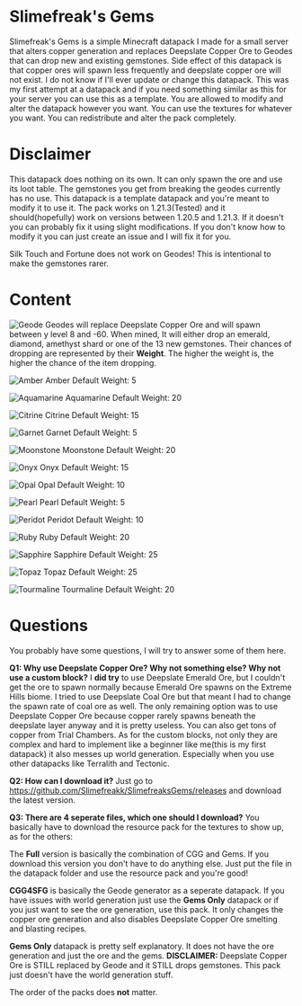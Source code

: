 # Slimefreak's Gems

Slimefreak's Gems is a simple Minecraft datapack I made for a small server that alters copper generation and replaces Deepslate Copper Ore to Geodes that can drop new and existing gemstones. Side effect of this datapack is that copper ores will spawn less frequently and deepslate copper ore will not exist.
I do not know if I'll ever update or change this datapack. This was my first attempt at a datapack and if you need something similar as this for your server you can use this as a template. You are allowed to modify and alter the datapack however you want. You can use the textures for whatever you want.
You can redistribute and alter the pack completely.

# Disclaimer
This datapack does nothing on its own. It can only spawn the ore and use its loot table. The gemstones you get from breaking the geodes currently has no use. This datapack is a template datapack and you're meant to modify it to use it. The pack works on 1.21.3(Tested) and it should(hopefully) work on versions between 1.20.5 and 1.21.3. If it doesn't you can probably fix it using slight modifications. If you don't know how to modify it you can just create an issue and I will fix it for you.

Silk Touch and Fortune does not work on Geodes! This is intentional to make the gemstones rarer.

# Content
![Geode](https://github.com/Slimefreakk/SlimefreaksGems/blob/main/pictures/geode200.png)
Geodes will replace Deepslate Copper Ore and will spawn between y level 8 and -60.
When mined, It will either drop an emerald, diamond, amethyst shard or one of the 13 new gemstones.
Their chances of dropping are represented by their **Weight**. The higher the weight is, the higher the chance of the item dropping.



![Amber](https://github.com/Slimefreakk/SlimefreaksGems/blob/main/pictures/amber200.png)
Amber
Default Weight: 5

![Aquamarine](https://github.com/Slimefreakk/SlimefreaksGems/blob/main/pictures/aquamarine200.png)
Aquamarine
Default Weight: 20

![Citrine](https://github.com/Slimefreakk/SlimefreaksGems/blob/main/pictures/citrine200.png)
Citrine
Default Weight: 15

![Garnet](https://github.com/Slimefreakk/SlimefreaksGems/blob/main/pictures/garnet200.png)
Garnet
Default Weight: 5

![Moonstone](https://github.com/Slimefreakk/SlimefreaksGems/blob/main/pictures/moonstone200.png)
Moonstone
Default Weight: 20

![Onyx](https://github.com/Slimefreakk/SlimefreaksGems/blob/main/pictures/onyx200.png)
Onyx
Default Weight: 15

![Opal](https://github.com/Slimefreakk/SlimefreaksGems/blob/main/pictures/opal200.png)
Opal
Default Weight: 10

![Pearl](https://github.com/Slimefreakk/SlimefreaksGems/blob/main/pictures/pearl200.png)
Pearl
Default Weight: 5

![Peridot](https://github.com/Slimefreakk/SlimefreaksGems/blob/main/pictures/peridot200.png)
Peridot
Default Weight: 10

![Ruby](https://github.com/Slimefreakk/SlimefreaksGems/blob/main/pictures/ruby200.png)
Ruby
Default Weight: 20

![Sapphire](https://github.com/Slimefreakk/SlimefreaksGems/blob/main/pictures/sapphire200.png)
Sapphire
Default Weight: 25

![Topaz](https://github.com/Slimefreakk/SlimefreaksGems/blob/main/pictures/topaz200.png)
Topaz
Default Weight: 25

![Tourmaline](https://github.com/Slimefreakk/SlimefreaksGems/blob/main/pictures/tourmaline200.png)
Tourmaline
Default Weight: 20


# Questions
You probably have some questions, I will try to answer some of them here.

**Q1: Why use Deepslate Copper Ore? Why not something else? Why not use a custom block?**
I **did try** to use Deepslate Emerald Ore, but I couldn't get the ore to spawn normally because Emerald Ore spawns on the Extreme Hills biome. I tried to use Deepslate Coal Ore but that meant I had to change the spawn rate of coal ore as well. The only remaining option was to use Deepslate Copper Ore because copper rarely spawns beneath the deepslate layer anyway and it is pretty useless. You can also get tons of copper from Trial Chambers. As for the custom blocks, not only they are complex and hard to implement like a beginner like me(this is my first datapack) it also messes up world generation. Especially when you use other datapacks like Terralith and Tectonic.



**Q2: How can I download it?**
Just go to https://github.com/Slimefreakk/SlimefreaksGems/releases and download the latest version.

**Q3: There are 4 seperate files, which one should I download?**
You basically have to download the resource pack for the textures to show up, as for the others:

The **Full** version is basically the combination of CGG and Gems. If you download this version you don't have to do anything else. Just put the file in the datapack folder and use the resource pack and you're good!

**CGG4SFG** is basically the Geode generator as a seperate datapack. If you have issues with world generation just use the **Gems Only** datapack or if you just want to see the ore generation, use this pack.
It only changes the copper ore generation and also disables Deepslate Copper Ore smelting and blasting recipes.

**Gems Only** datapack is pretty self explanatory. It does not have the ore generation and just the ore and the gems.
**DISCLAIMER:** Deepslate Copper Ore is STILL replaced by Geode and it STILL drops gemstones. This pack just doesn't have the world generation stuff.

The order of the packs does **not** matter.
